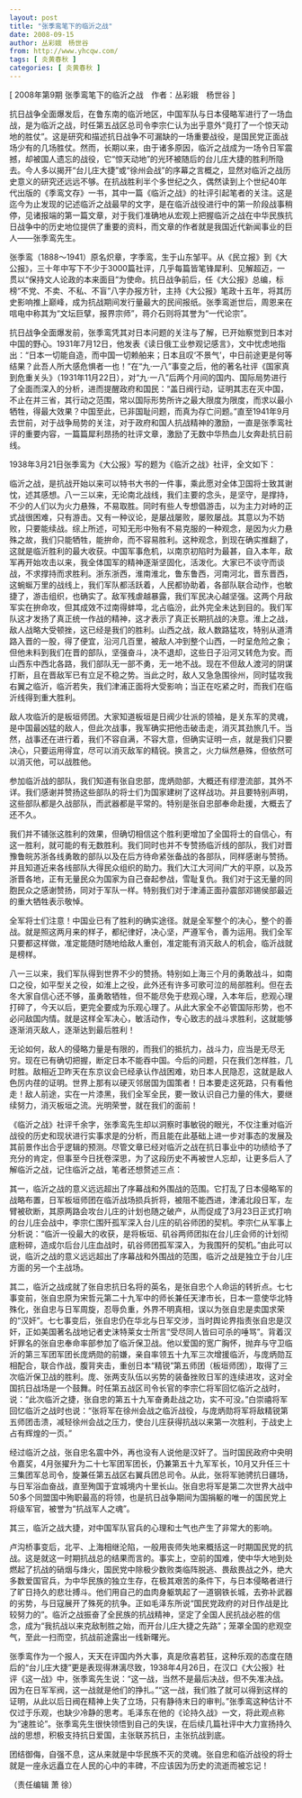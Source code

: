```yaml
---
layout: post
title: "张季鸾笔下的临沂之战"
date: 2008-09-15
author: 丛彩娥　杨世谷
from: http://www.yhcqw.com/
tags: [ 炎黄春秋 ]
categories: [ 炎黄春秋 ]
---
```



[ 2008年第9期 张季鸾笔下的临沂之战　作者：丛彩娥　杨世谷 ]


抗日战争全面爆发后，在鲁东南的临沂地区，中国军队与日本侵略军进行了一场血战，是为临沂之战，时任第五战区总司令李宗仁认为出乎意外“竟打了一个惊天动地的胜仗”。这是研究和描述抗日战争不可漏缺的一场重要战役，是国民党正面战场少有的几场胜仗。然而，长期以来，由于诸多原因，临沂之战成为一场令日军震撼，却被国人遗忘的战役，它“惊天动地”的光环被随后的台儿庄大捷的胜利所隐去。今人多以揭开“台儿庄大捷”或“徐州会战”的序幕之言概之，显然对临沂之战历史意义的研究还远远不够。在抗战胜利半个多世纪之久，偶然读到上个世纪40年代出版的《季鸾文存》一书，其中一篇《临沂之战》的社评引起笔者的关注。这是迄今为止发现的记述临沂之战最早的文字，是在临沂战役进行中的第一阶段战事稍停，见诸报端的第一篇文章，对于我们准确地从宏观上把握临沂之战在中华民族抗日战争中的历史地位提供了重要的资料，而文章的作者就是我国近代新闻事业的巨人——张季鸾先生。


张季鸾（1888～1941）原名炽章，字季鸾，生于山东邹平。从《民立报》到《大公报》，三十年中写下不少于3000篇社评，几乎每篇皆笔锋犀利、见解超迈，一贯以“保持文人论政的本来面目”为使命。抗日战争前后，任《大公报》总编，标榜“不党、不卖、不私、不盲”八字办报方针，主持《大公报》笔政十五年，将其历史影响推上巅峰，成为抗战期间发行量最大的民间报纸。张季鸾逝世后，周恩来在唁电中称其为“文坛巨擘，报界宗师”，蒋介石则将其誉为“一代论宗”。


抗日战争全面爆发前，张季鸾凭其对日本问题的关注与了解，已开始察觉到日本对中国的野心。1931年7月12日，他发表《读日俄工业参观记感言》，文中忧虑地指出：“日本一切能自造，而中国一切赖舶来；日本且叹‘不景气’，中日前途更是何等结果？此吾人所大感危惧者一也！”在“九·一八”事变之后，他的著名社评《国家真到危重关头》（1931年11月22日），对“九·一八”后两个月间的国内、国际局势进行了全面而深入的分析，进而提醒政府和国民：“盖日阀行动，证明其志在灭中国，不止在并三省，其行动之范围，常以国际形势所许之最大限度为限度，而求以最小牺牲，得最大效果？中国至此，已非国耻问题，而真为存亡问题。”直至1941年9月去世前，对于战争局势的关注，对于政府和国人抗战精神的激励，一直是张季鸾社评的重要内容，一篇篇犀利昂扬的社评文章，激励了无数中华热血儿女奔赴抗日前线。

1938年3月21日张季鸾为《大公报》写的题为《临沂之战》社评，全文如下：


临沂之战，是抗战开始以来可以特书大书的一件事，乘此愿对全体卫国将士致其谢忱，述其感想。八一三以来，无论南北战线，我们主要的念头，是坚守，是撑持，不少的人们以为火力悬殊，不易取胜。同时有些人专想倡游击，以为主力对峙的正式战很困难，只有游击。又有一种议论，是屡战屡败，屡败屡战。其意以为不妨败，只要能续战。综上所述，可知无形中殆有不易克服的一种观念，是因为火力悬殊之故，我们只能牺牲，能拚命，而不容易胜利。这种观念，到现在确实推翻了，这就是临沂胜利的最大收获。中国军事危机，以南京初陷时为最甚，自入本年，敌军再开始攻击以来，我全体国军的精神逐渐坚固化，活泼化。大家已不谈守而谈战，不求撑持而求胜利。浙东浙西，淮南淮北，鲁东鲁西，河南河北，晋东晋西，这蜿蜒万里的战线上，我们军队都活跃着，人民都协助着，各部队联合动作，也敏捷了，游击组织，也确实了。敌军残虐越暴露，我们军民决心越坚强。这两个月敌军实在拚命攻，但其成效不过南得蚌埠，北占临汾，此外完全未达到目的。我们军队这才发扬了真正统一作战的精神，这才表示了真正长期抗战的决意。淮上之战，敌人战略大受顿挫，这已经是我们的胜利。山西之战，敌人数路猛攻，特别从道清路入晋的一股，得了便宜，沿河几百里，被敌人冲到整个山西，一时呈危险之象；但他未料到我们在晋的部队，坚强奋斗，决不退却，这些日子沿河又转危为安。而山西东中西北各路，我们部队无一部不勇，无一地不战。现在不但敌人渡河的阴谋打断，且在晋敌军已有立足不稳之势。当此之时，敌人又急急围徐州，同时猛攻我右翼之临沂，临沂若失，我们津浦正面将大受影响；当正在吃紧之时，而我们在临沂线得到重大胜利。


敌人攻临沂的是板垣师团。大家知道板垣是日阀少壮派的领袖，是关东军的灵魂，是中国最凶猛的敌人，但此次战事，我军确实把他击破击走，消灭其劲旅几千。当然，战事还在进行着，我们不容自满，不容大意，但确实证明一点，就是我们只要决心，只要运用得宜，尽可以消灭敌军的精锐。换言之，火力纵然悬殊，但依然可以消灭他，可以战胜他。


参加临沂战的部队，我们知道有张自忠部，庞炳勋部，大概还有缪澄流部，其外不详。我们感谢并赞扬这些部队的将士们为国家建树了这样战功。并且要特别声明，这些部队都是久战部队，而武器都是平常的。特别是张自忠部奉命赴援，大概去了还不久。


我们并不铺张这胜利的效果，但确切相信这个胜利更增加了全国将士的自信心，有这一胜利，就可能的有无数胜利。我们同时也并不专赞扬临沂线的部队，我们对晋豫鲁皖苏浙各线勇敢的部队以及在后方待命紧张备战的各部队，同样感谢与赞扬。并且知道近来各线部队大得民众组织的助力。我们大江大河间广大的平原，以及苏浙晋各地，正有无量民众为国家为自己奋起参战，雪耻复仇。我们对于这无量的同胞民众之感谢赞扬，同对于军队一样。特别我们对于津浦正面孙震部邓锡侯部最近的重大牺牲表示敬悼。


全军将士们注意！中国业已有了胜利的确实途径。就是全军整个的决心，整个的善战。就是照这两月来的样子，都纪律好，决心坚，严遵军令，善为运用。我们全军只要都这样做，准定能随时随地给敌人重创，准定能有消灭敌人的机会，临沂战就是榜样。


八一三以来，我们军队得到世界不少的赞扬。特别如上海三个月的勇敢战斗，如南口之役，如平型关之役，如淮上之役，此外还有许多可歌可泣的局部胜利。但在去冬大家自信心还不够，虽勇敢牺牲，但不能尽免于悲观心理，入本年后，悲观心理打碎了，今天以后，更完全要成为乐观心理了。从此大家全不必管国际形势，也不必问敌国内情。就是这样全军决心，敏活动作，专心致志的战斗求胜利，这就能够逐渐消灭敌人，逐渐达到最后胜利！


无论如何，敌人的侵略力量是有限的，而我们的抵抗力，战斗力，应当是无尽无穷。现在已有确切把握，断定日本不能吞中国。今后的问题，只在我们怎样胜，几时胜。敌相近卫昨天在东京议会已经承认作战困难，劝日本人民隐忍，这就是敌人色厉内荏的证明。世界上那有以硬灭邻居国为国策者！日本要走这死路，只有看他走！敌人前途，实在一片漆黑，我们全军全民，要一致认识自己力量的伟大，要继续努力，消灭板垣之流。光明荣誉，就在我们的面前！


《临沂之战》社评千余字，张季鸾先生却以洞察时事敏锐的眼光，不仅注重对临沂战役的历史和现状进行实事求是的分析，而且能在此基础上进一步对事态的发展及其前景作出合乎逻辑的预测。尽管文章已经对临沂之战在抗日事业中的功绩给予了充分的肯定，但事至今日抚卷深思，为了这段历史不再被世人忘却，让更多后人了解临沂之战，记住临沂之战，笔者还想赘述三点：


其一，临沂之战的意义远远超出了序幕战和外围战的范围。它打乱了日本侵略军的战略布置，日军板垣师团在临沂战场损兵折将，被阻不能西进，津浦北段日军，左臂被砍断，其原两路会攻台儿庄的计划也随之破产，从而促成了3月23日正式打响的台儿庄会战中，李宗仁围歼孤军深入台儿庄的矶谷师团的契机。李宗仁从军事上分析说：“临沂一役最大的收获，是将板垣、矶谷两师团拟在台儿庄会师的计划彻底粉碎，造成尔后台儿庄血战时，矶谷师团孤军深入，为我围歼的契机。”由此可以说，临沂之战的意义远远超出了序幕战和外围战的范围，临沂之战是独立于台儿庄方面的另一个主战场。


其二，临沂之战成就了张自忠抗日名将的英名，是张自忠个人命运的转折点。七七事变前，张自忠原为宋哲元第二十九军中的师长兼任天津市长，日本一意使华北特殊化，张自忠与日军周旋，忍辱负重，外界不明真相，误以为张自忠是卖国求荣的“汉奸”。七七事变后，张自忠仍在华北与日军交涉，当时舆论界指责张自忠是汉奸，正如美国著名战地记者史沫特莱女士所言“受尽同人皆曰可杀的唾骂”。背着汉奸罪名的张自忠奉命率部参加了临沂保卫战。他以爱国的宽广胸怀，抛弃与守卫临沂的第三军团军团长庞炳勋的前嫌，亲自率领五十九军三次增援临沂，与庞炳勋互相配合，联合作战，腹背夹击，重创日本“精锐”第五师团（板垣师团），取得了三次临沂保卫战的胜利。庞、张两支队伍以劣势的装备挫败日军的连续进攻，这对全国抗日战场是一个鼓舞。时任第五战区司令长官的李宗仁将军回忆临沂之战时，说：“此次临沂之捷，张自忠的第五十九军奋勇赴战之功，实不可没。”白崇禧将军回忆临沂之战时也说：“张将军在徐州会战之临沂战役，与庞炳勋将军将敌精锐第五师团击溃，减轻徐州会战之压力，使台儿庄获得抗战以来第一次胜利，于战史上占有辉煌的一页。”


经过临沂之战，张自忠名震中外，再也没有人说他是汉奸了。当时国民政府中央明令嘉奖，4月张擢升为二十七军团军团长，仍兼第五十九军军长，10月又升任三十三集团军总司令，旋兼任第五战区右翼兵团总司令。从此，张将军驰骋抗日疆场，与日军浴血奋战，直至殉国于宜城境内十里长山。张自忠将军是第二次世界大战中50多个同盟国中殉职最高的将领，也是抗日战争期间为国捐躯的唯一的国民党上将级军官，被誉为“抗战军人之魂”。

其三，临沂之战大捷，对中国军队官兵的心理和士气也产生了非常大的影响。


卢沟桥事变后，北平、上海相继沦陷，一般用丧师失地来概括这一时期国民党的抗战。这是就这一时期抗战总的结果而言的。事实上，空前的国难，使中华大地到处燃起了抗战的硝烟与烽火，国民党中除极少数败类临阵脱逃、畏敌畏战之外，绝大多数爱国官兵，为中华民族的独立生存，在极其艰苦的条件下，与日本侵略者进行了旷日持久的悲壮搏斗。他们用自己的血肉身躯筑起了一道钢铁长城，去弥补武器的劣势，与日寇展开了殊死的抗争。正如毛泽东所说“国民党政府的对日作战是比较努力的”。临沂之战振奋了全民族的抗战精神，坚定了全国人民抗战必胜的信念，成为“我抗战以来克敌制胜之始，而开台儿庄大捷之先路”；笼罩全国的悲观空气，至此一扫而空，抗战前途露出一线新曙光。


张季鸾作为一个报人，天天在评国内外大事，真是欣喜若狂，这种乐观的态度在随后的“台儿庄大捷”更是表现得淋漓尽致，1938年4月26日，在汉口《大公报》社评《这一战》中，张季鸾先生说：“这一战，当然不是最后决战，但不失准决战。因为在日军军阀，这一战就是他们的挣扎。”“这一战，我们胜了就可以得到这样的证明，从此以后日阀在精神上失了立场，只有静待末日的审判。”张季鸾这种估计不仅过于乐观，也缺少冷静的思考。毛泽东在他的《论持久战》一文，将此观点称为“速胜论”。张季鸾先生很快领悟到自己的失误，在后续几篇社评中大力宣扬持久战的思想，积极支持抗日爱国，主张联苏抗日，主张抗战到底。

团结御侮，自强不息，这从来就是中华民族不灭的灵魂。张自忠和临沂战役的将士就是一座永远矗立在人民的心中的丰碑，不应该因为历史的流逝而被忘记！

（责任编辑 萧 徐）


